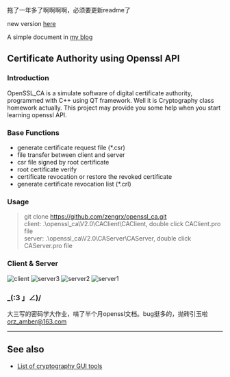 拖了一年多了啊啊啊啊，必须要更新readme了

new version [here](http://git.oschina.net/rx_z/openssl_ca)

A simple document in [my blog](https://zengrx.github.io/2017/12/16/digital-certificate-authority-system-in-C-language/)

## Certificate Authority using Openssl API

### Introduction

OpenSSL_CA is a simulate software of digital certificate authority, programmed with C++ using QT framework. Well it is Cryptography class homework actually. This project may provide you some help when you start learning openssl API.

### Base Functions

 - generate certificate request file (*.csr)
 - file transfer between client and server
 - csr file signed by root certificate
 - root certificate verify
 - certificate revocation or restore the revoked certificate
 - generate certificate revocation list (*.crl)

### Usage
>   git clone https://github.com/zengrx/openssl_ca.git    
    client: .\openssl_ca\V2.0\CAClient\CAClient, double click CAClient.pro file    
    server: .\openssl_ca\V2.0\CAServer\CAServer, double click CAServer.pro file   

### Client & Server
![client](https://github.com/zengrx/openssl_ca/blob/master/Doc/pictures/client.png)
![server3](https://github.com/zengrx/openssl_ca/blob/master/Doc/pictures/server3.png)
![server2](https://github.com/zengrx/openssl_ca/blob/master/Doc/pictures/server2.png)
![server1](https://github.com/zengrx/openssl_ca/blob/master/Doc/pictures/server1.png)

### _(:3 」∠)/
大三写的密码学大作业，啃了半个月openssl文档。bug挺多的，抛砖引玉啦
orz_amber@163.com

---------

## See also
* [List of cryptography GUI tools](https://gist.github.com/stokito/eea7ee50d51e1db30122e2e33a62723e)
